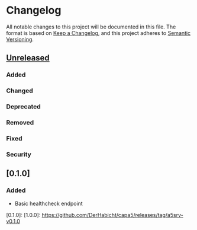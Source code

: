 # Changelog

All notable changes to this project will be documented in this file. The format is based on [Keep a Changelog](https://keepachangelog.com/en/1.1.0/),
and this project adheres to [Semantic Versioning](https://semver.org/spec/v2.0.0.html).

## [Unreleased]

### Added

### Changed

### Deprecated

### Removed

### Fixed

### Security

## [0.1.0]
### Added
- Basic healthcheck endpoint

[unreleased]: https://github.com/DerHabicht/capa5/compare/a5srv-v0.1.0...HEAD
[0.1.0]: [1.0.0]: https://github.com/DerHabicht/capa5/releases/tag/a5srv-v0.1.0